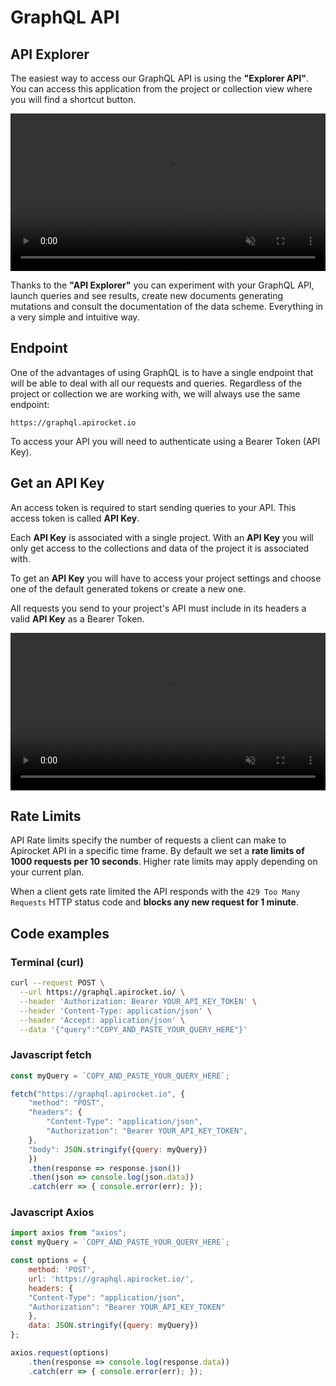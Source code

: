 # GraphQL API



## API Explorer

The easiest way to access our GraphQL API is using the **"Explorer API"**. You can access this application from the project or collection view where you will find a shortcut button.

<video width="100%" muted loop autoplay playsinline>
  <source src="/assets/video/api-explorer.mp4" type="video/mp4">
</video> 

Thanks to the **"API Explorer"** you can experiment with your GraphQL API, launch queries and see results, create new documents generating mutations and consult the documentation of the data scheme. Everything in a very simple and intuitive way.

## Endpoint

One of the advantages of using GraphQL is to have a single endpoint that will be able to deal with all our requests and queries. Regardless of the project or collection we are working with, we will always use the same endpoint:

```
https://graphql.apirocket.io
```

To access your API you will need to authenticate using a Bearer Token (API Key).


## Get an API Key

An access token is required to start sending queries to your API. This access token is called **API Key**.

Each **API Key** is associated with a single project. With an **API Key** you will only get access to the collections and data of the project it is associated with.

To get an **API Key** you will have to access your project settings and choose one of the default generated tokens or create a new one.

All requests you send to your project's API must include in its headers a valid **API Key** as a Bearer Token.

<video width="100%" controls muted loop playsinline>
  <source src="/assets/video/api-token.mp4" type="video/mp4">
</video>


## Rate Limits

API Rate limits specify the number of requests a client can make to Apirocket API in a specific time frame. By default we set a **rate limits of 1000 requests per 10 seconds**. Higher rate limits may apply depending on your current plan.

When a client gets rate limited the API responds with the `429 Too Many Requests` HTTP status code and **blocks any new request for 1 minute**.

## Code examples

### Terminal (curl)

``` bash
curl --request POST \
  --url https://graphql.apirocket.io/ \
  --header 'Authorization: Bearer YOUR_API_KEY_TOKEN' \
  --header 'Content-Type: application/json' \
  --header 'Accept: application/json' \
  --data '{"query":"COPY_AND_PASTE_YOUR_QUERY_HERE"}'
```

### Javascript fetch

``` js
const myQuery = `COPY_AND_PASTE_YOUR_QUERY_HERE`;

fetch("https://graphql.apirocket.io", {
	"method": "POST",
	"headers": {
		"Content-Type": "application/json",
		"Authorization": "Bearer YOUR_API_KEY_TOKEN",
	},
	"body": JSON.stringify({query: myQuery})
	})
	.then(response => response.json())
	.then(json => console.log(json.data))
	.catch(err => { console.error(err); });
```

### Javascript Axios

``` js
import axios from "axios";
const myQuery = `COPY_AND_PASTE_YOUR_QUERY_HERE`;

const options = {
	method: 'POST',
	url: 'https://graphql.apirocket.io/',
	headers: {
	"Content-Type": "application/json",
	"Authorization": "Bearer YOUR_API_KEY_TOKEN"
	},
	data: JSON.stringify({query: myQuery})
};

axios.request(options)
	.then(response => console.log(response.data))
	.catch(err => { console.error(err); });	
```
